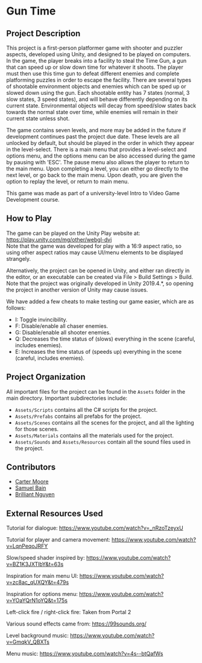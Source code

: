 # Gun Time
## Project Description
This project is a first-person platformer game with shooter and puzzler aspects, developed using Unity, and designed to be played on computers. In the game, the player breaks into a facility to steal the Time Gun, a gun that can speed up or slow down time for whatever it shoots. The player must then use this time gun to defeat different enemies and complete platforming puzzles in order to escape the facility. There are several types of shootable environment objects and enemies which can be sped up or slowed down using the gun. Each shootable entity has 7 states (normal, 3 slow states, 3 speed states), and will behave differently depending on its current state. Environmental objects will decay from speed/slow states back towards the normal state over time, while enemies will remain in their current state unless shot.

The game contains seven levels, and more may be added in the future if development continues past the project due date. These levels are all unlocked by default, but should be played in the order in which they appear in the level-select. There is a main menu that provides a level-select and options menu, and the options menu can be also accessed during the game by pausing with 'ESC'. The pause menu also allows the player to return to the main menu. Upon completing a level, you can either go directly to the next level, or go back to the main menu. Upon death, you are given the option to replay the level, or return to main menu.

This game was made as part of a university-level Intro to Video Game Development course.

## How to Play
The game can be played on the Unity Play website at: https://play.unity.com/mg/other/webgl-dvj \
Note that the game was developed for play with a 16:9 aspect ratio, so using other aspect ratios may cause UI/menu elements to be displayed strangely.

Alternatively, the project can be opened in Unity, and either ran directly in the editor, or an executable can be created via File > Build Settings > Build.\
Note that the project was originally developed in Unity 2019.4.\*, so opening the project in another version of Unity may cause issues.

We have added a few cheats to make testing our game easier, which are as follows:
- I: Toggle invincibility.
- F: Disable/enable all chaser enemies.
- G: Disable/enable all shooter enemies.
- Q: Decreases the time status of (slows) everything in the scene (careful, includes enemies).
- E: Increases the time status of (speeds up) everything in the scene (careful, includes enemies).


## Project Organization
All important files for the project can be found in the `Assets` folder in the main directory. Important subdirectories include:

- `Assets/Scripts` contains all the C# scripts for the project.
- `Assets/Prefabs` contains all prefabs for the project.
- `Assets/Scenes` contains all the scenes for the project, and all the lighting for those scenes.
- `Assets/Materials` contains all the materials used for the project.
- `Assets/Sounds` and `Assets/Resources` contain all the sound files used in the project.

## Contributors
- [Carter Moore](https://github.com/carterjmoore)
- [Samuel Bain](https://github.com/LeumasNaib)
- [Brilliant Nguyen](https://github.com/YourFrostyFriend)

## External Resources Used
Tutorial for dialogue: https://www.youtube.com/watch?v=_nRzoTzeyxU

Tutorial for player and camera movement: https://www.youtube.com/watch?v=LqnPeqoJRFY

Slow/speed shader inspired by: https://www.youtube.com/watch?v=BZ1K3JXTlbY&t=63s

Inspiration for main menu UI: https://www.youtube.com/watch?v=zc8ac_qUXQY&t=479s

Inspiration for options menu: https://www.youtube.com/watch?v=YOaYQrN1oYQ&t=175s

Left-click fire / right-click fire: Taken from Portal 2

Various sound effects came from: https://99sounds.org/

Level background music: https://www.youtube.com/watch?v=GmqkV_QBXTs

Menu music: https://www.youtube.com/watch?v=4s--btQafWs 
